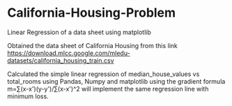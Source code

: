 # California-Housing-Problem

Linear Regression of a data sheet using matplotlib 


Obtained the data sheet of California Housing from this link <https://download.mlcc.google.com/mledu-datasets/california_housing_train.csv>

Calculated the simple linear regression of median_house_values vs total_rooms using Pandas, Numpy and matplotlib using the gradient formula m=∑(x-x')(y-y')/∑(x-x')^2 will implement the same regression line with minimum loss.
